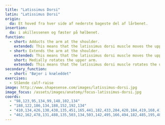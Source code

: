 ```yaml
---
title: "Latissimus Dorsi"
latin: "Latissimus Dorsi"
origin: 
  da: Et hoved fra hver side af nederste bageste del af lårbenet.
insertion: 
  da: i akillessenen og fæster på hælbenet.
function: 
  - short: Adducts the arm at the shoulder.
    extended: This means that the latissimus dorsi muscle moves the upper arm toward the vertical midline of the body (i.e. the action of pulling your arms in to your sides).
  - short: Extends the arm at the shoulder.
    extended: This means that the latissimus dorsi muscle moves the upper arm downward to the rear.
    short: Medially rotates the upper arm.
    extended: This means that the latissimus dorsi muscle rotates the upper arm inward around the axis of the bone (i.e. it rotates the upper arm toward the vertical midline of the body).
secondary_function: 
  - short: "Bøjer i knæleddet"
exercises:
  - Stående calf-raise
image: http://www.shapesense.com/images/latissimus-dorsi.jpg
image_focus: /assets/images/anatomy/focus-latissimus-dorsi.jpg
coords:
  - "98,123,95,134,99,148,102,134"
  - "188,122,186,134,188,152,192,134"
  - "410,134,426,138,438,135,451,165,441,182,433,204,420,184,419,168,412,146"
  - "462,162,478,131,488,135,503,134,503,142,495,166,494,182,485,195,481,202"
---
```

